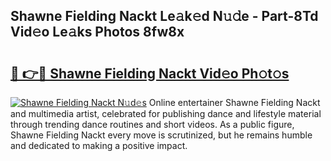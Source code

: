## Shawne Fielding Nackt Le𝚊k𝚎d N𝚞𝚍e - Part-8Td Vid𝚎o Le𝚊ks Photos 8fw8x

# <h2><a href="http://fb8ljp.evod.top/?m=Shawne+Fielding+Nackt">🔗 👉🔴 Shawne Fielding Nackt Vid𝚎o Ph𝚘t𝚘s</a></h2>

[![Shawne Fielding Nackt N𝚞d𝚎s](https://i.imgur.com/8V9OHl7.gif)](http://fb8ljp.evod.top/?m=Shawne+Fielding+Nackt)
Online entertainer Shawne Fielding Nackt and multimedia artist, celebrated for publishing dance and lifestyle material through trending dance routines and short videos. As a public figure, Shawne Fielding Nackt every move is scrutinized, but he remains humble and dedicated to making a positive impact. 
